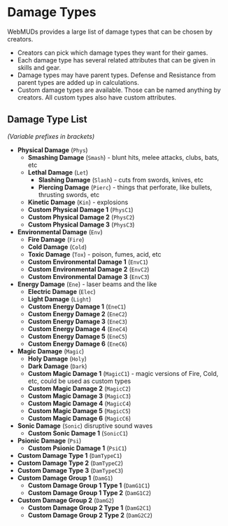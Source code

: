 # Damage Types

WebMUDs provides a large list of damage types that can be chosen by creators.

* Creators can pick which damage types they want for their games.
* Each damage type has several related attributes that can be given in skills and gear.
* Damage types may have parent types. Defense and Resistance from parent types are added up in calculations.
* Custom damage types are available. Those can be named anything by creators. All custom types also have custom attributes.

## Damage Type List

_(Variable prefixes in brackets)_

* **Physical Damage** (`Phys`)
  * **Smashing Damage** (`Smash`) - blunt hits, melee attacks, clubs, bats, etc
  * **Lethal Damage** (`Let`)
    * **Slashing Damage** (`Slash`) - cuts from swords, knives, etc
    * **Piercing Damage** (`Pierc`) - things that perforate, like bullets, thrusting swords, etc
  * **Kinetic Damage** (`Kin`) - explosions
  * **Custom Physical Damage 1** (`PhysC1`)
  * **Custom Physical Damage 2**  (`PhysC2`)
  * **Custom Physical Damage 3**  (`PhysC3`)
* **Environmental Damage** (`Env`)
  * **Fire Damage** (`Fire`)
  * **Cold Damage** (`Cold`)
  * **Toxic Damage** (`Tox`) - poison, fumes, acid, etc
  * **Custom Environmental Damage 1** (`EnvC1`)
  * **Custom Environmental Damage 2** (`EnvC2`)
  * **Custom Environmental Damage 3** (`EnvC3`)
* **Energy Damage** (`Ene`) - laser beams and the like
  * **Electric Damage** (`Elec`)
  * **Light Damage** (`Light`)
  * **Custom Energy Damage 1** (`EneC1`)
  * **Custom Energy Damage 2** (`EneC2`)
  * **Custom Energy Damage 3** (`EneC3`)
  * **Custom Energy Damage 4** (`EneC4`)
  * **Custom Energy Damage 5** (`EneC5`)
  * **Custom Energy Damage 6** (`EneC6`)
* **Magic Damage** (`Magic`)
  * **Holy Damage** (`Holy`)
  * **Dark Damage** (`Dark`)
  * **Custom Magic Damage 1** (`MagicC1`) - magic versions of Fire, Cold, etc, could be used as custom types
  * **Custom Magic Damage 2** (`MagicC2`)
  * **Custom Magic Damage 3** (`MagicC3`)
  * **Custom Magic Damage 4** (`MagicC4`)
  * **Custom Magic Damage 5** (`MagicC5`)
  * **Custom Magic Damage 6** (`MagicC6`)
* **Sonic Damage** (`Sonic`) disruptive sound waves
  * **Custom Sonic Damage 1** (`SonicC1`)
* **Psionic Damage** (`Psi`)
  * **Custom Psionic Damage 1** (`PsiC1`)
* **Custom Damage Type 1** (`DamTypeC1`)
* **Custom Damage Type 2** (`DamTypeC2`)
* **Custom Damage Type 3** (`DamTypeC3`)
* **Custom Damage Group 1** (`DamG1`)
  * **Custom Damage Group 1 Type 1** (`DamG1C1`)
  * **Custom Damage Group 1 Type 2** (`DamG1C2`)
* **Custom Damage Group 2** (`DamG2`)
  * **Custom Damage Group 2 Type 1** (`DamG2C1`)
  * **Custom Damage Group 2 Type 2** (`DamG2C2`)
